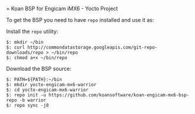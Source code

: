 = Koan BSP for Engicam iMX6 - Yocto Project

To get the BSP you need to have `repo` installed and use it as:

Install the `repo` utility:

```
$: mkdir ~/bin
$: curl http://commondatastorage.googleapis.com/git-repo-downloads/repo > ~/bin/repo
$: chmod a+x ~/bin/repo
```

Download the BSP source:

```
$: PATH=${PATH}:~/bin
$: mkdir yocto-engicam-mx6-warrior
$: cd yocto-engicam-mx6-warrior
$: repo init -u https://github.com/koansoftware/koan-engicam-mx6-bsp-repo -b warrior
$: repo sync -j8
```
